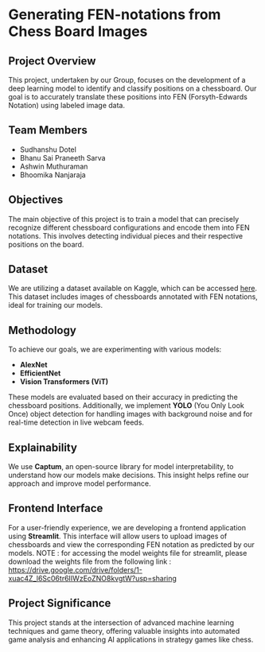 # Generating FEN-notations from Chess Board Images

## Project Overview
This project, undertaken by our Group, focuses on the development of a deep learning model to identify and classify positions on a chessboard. Our goal is to accurately translate these positions into FEN (Forsyth-Edwards Notation) using labeled image data.

## Team Members
- Sudhanshu Dotel
- Bhanu Sai Praneeth Sarva
- Ashwin Muthuraman
- Bhoomika Nanjaraja

## Objectives
The main objective of this project is to train a model that can precisely recognize different chessboard configurations and encode them into FEN notations. This involves detecting individual pieces and their respective positions on the board.

## Dataset
We are utilizing a dataset available on Kaggle, which can be accessed [here](https://www.kaggle.com/datasets/koryakinp/chess-positions/data). This dataset includes images of chessboards annotated with FEN notations, ideal for training our models.

## Methodology
To achieve our goals, we are experimenting with various models:
- **AlexNet**
- **EfficientNet**
- **Vision Transformers (ViT)**

These models are evaluated based on their accuracy in predicting the chessboard positions. Additionally, we implement **YOLO** (You Only Look Once) object detection for handling images with background noise and for real-time detection in live webcam feeds.

## Explainability
We use **Captum**, an open-source library for model interpretability, to understand how our models make decisions. This insight helps refine our approach and improve model performance.

## Frontend Interface
For a user-friendly experience, we are developing a frontend application using **Streamlit**. This interface will allow users to upload images of chessboards and view the corresponding FEN notation as predicted by our models.
NOTE : for accessing the model weights file for streamlit, please download the weights file from the following link : https://drive.google.com/drive/folders/1-xuac4Z_l6Sc06tr6IIWzEoZNO8kvgtW?usp=sharing 
## Project Significance
This project stands at the intersection of advanced machine learning techniques and game theory, offering valuable insights into automated game analysis and enhancing AI applications in strategy games like chess.
